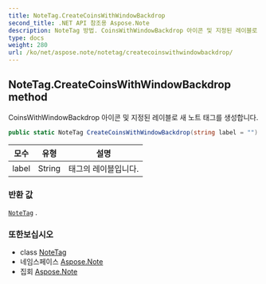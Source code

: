 ```yaml
---
title: NoteTag.CreateCoinsWithWindowBackdrop
second_title: .NET API 참조용 Aspose.Note
description: NoteTag 방법. CoinsWithWindowBackdrop 아이콘 및 지정된 레이블로 새 노트 태그를 생성합니다.
type: docs
weight: 280
url: /ko/net/aspose.note/notetag/createcoinswithwindowbackdrop/
---
```

## NoteTag.CreateCoinsWithWindowBackdrop method

CoinsWithWindowBackdrop 아이콘 및 지정된 레이블로 새 노트 태그를 생성합니다.

```csharp
public static NoteTag CreateCoinsWithWindowBackdrop(string label = "")
```

| 모수 | 유형 | 설명 |
| --- | --- | --- |
| label | String | 태그의 레이블입니다. |

### 반환 값

[`NoteTag`](../) .

### 또한보십시오

* class [NoteTag](../)
* 네임스페이스 [Aspose.Note](../../notetag/)
* 집회 [Aspose.Note](../../../)



